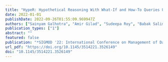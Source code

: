 ```yaml
---
title: "HypeR: Hypothetical Reasoning With What-If and How-To Queries Using a Probabilistic Causal Approach"
date: 2022-01-01
publishDate: 2022-09-26T01:55:09.969947Z
authors: ["Sainyam Galhotra", "Amir Gilad", "Sudeepa Roy", "Babak Salimi"]
publication_types: ["1"]
abstract: ""
featured: false
publication: "*SIGMOD '22: International Conference on Management of Data, Philadelphia, PA, USA, June 12 - 17, 2022*"
url_pdf: "https://doi.org/10.1145/3514221.3526149"
doi: "10.1145/3514221.3526149"
---
```


